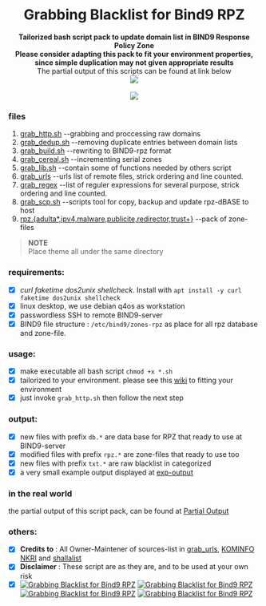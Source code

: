 <h1 align="center">Grabbing Blacklist for Bind9 RPZ</h1>

<p align="center">
  	<b>Tailorized bash script pack to update domain list in BIND9 Response Policy Zone<br>
	Please consider adapting this pack to fit your environment properties,<br>
	since simple duplication may not given appropriate results</b><br>
	The partial output of this scripts can be found at link below</b><br>
  	<a href="https://github.com/ngadmini/partial-output"><img src="https://img.shields.io/badge/bind9%20RPZ-Partial%20Output-blue?style=flat-square&logo=github"></a>
  	<br><br>
  	<a href="#"><img src="http://s.4cdn.org/image/title/105.gif"></a>
</p>

### files
1. [grab_http.sh](https://github.com/ngadmini/Grabbing-Blacklist-for-Bind9-RPZ/blob/master/libs/grab_http.sh) --grabbing and proccessing raw domains
2. [grab_dedup.sh](https://github.com/ngadmini/Grabbing-Blacklist-for-Bind9-RPZ/blob/master/libs/grab_dedup.sh) --removing duplicate entries between domain lists
3. [grab_build.sh](https://github.com/ngadmini/Grabbing-Blacklist-for-Bind9-RPZ/blob/master/libs/grab_build.sh) --rewriting to BIND9-rpz format
4. [grab_cereal.sh](https://github.com/ngadmini/Grabbing-Blacklist-for-Bind9-RPZ/blob/master/libs/grab_cereal.sh) --incrementing serial zones
5. [grab_lib.sh](https://github.com/ngadmini/Grabbing-Blacklist-for-Bind9-RPZ/blob/master/libs/grab_lib.sh) --contain some of functions needed by others script
6. [grab_urls](https://github.com/ngadmini/Grabbing-Blacklist-for-Bind9-RPZ/blob/master/libs/grab_urls) --urls list of remote files, strick ordering and line counted. 
7. [grab_regex](https://github.com/ngadmini/Grabbing-Blacklist-for-Bind9-RPZ/blob/master/libs/grab_regex) --list of reguler expressions for several purpose, strick ordering and line counted.
7. [grab_scp.sh](https://github.com/ngadmini/Grabbing-Blacklist-for-Bind9-RPZ/blob/master/libs/grab_scp.sh) --scripts tool for copy, backup and update rpz-dBASE to host
8. [rpz.{adulta*,ipv4,malware,publicite,redirector,trust+}](https://github.com/ngadmini/Grabbing-Blacklist-for-Bind9-RPZ/tree/master/zones-rpz) --pack of zone-files
> <b>NOTE</b><br>Place theme all under the same directory
### requirements:
- [x] _curl faketime dos2unix shellcheck_. Install with `apt install -y curl faketime dos2unix shellcheck`
- [x] linux desktop, we use debian q4os as workstation
- [x] passwordless SSH to remote BIND9-server
- [x] BIND9 file structure : `/etc/bind9/zones-rpz` as place for all rpz database and zone-file.
### usage:
- [x] make executable all bash script `chmod +x *.sh`
- [x] tailorized to your environment. please see this [wiki](https://github.com/ngadmini/Grabbing-Blacklist-for-Bind9-RPZ/wiki/Fitting-Environment) to fitting your environment
- [x] just invoke `grab_http.sh` then follow the next step
### output:
- [x] new files with prefix `db.*` are data base for RPZ that ready to use at BIND9-server
- [x] modified files with prefix `rpz.*` are zone-files that ready to use too
- [x] new files with prefix `txt.*` are raw blacklist in categorized
- [x] a very small example output displayed at [exp-output](https://github.com/ngadmini/Grabbing-Blacklist-for-Bind9-RPZ/tree/master/exp-outpout)
### in the real world
the partial output of this script pack, can be found at [Partial Output](https://github.com/ngadmini/partial-output)
### others:
- [x] **Credits to** : All Owner-Maintener of sources-list in [grab_urls](https://github.com/ngadmini/Grabbing-Blacklist-for-Bind9-RPZ/blob/master/libs/grab_urls), [KOMINFO NKRI](https://trustpositif.kominfo.go.id/assets/db/domains) and [shallalist](https://www.shallalist.de/index.html)
- [x] **Disclaimer** : These script are as they are, and to be used at your own risk
- [x] [![Grabbing Blacklist for Bind9 RPZ](https://img.shields.io/badge/LICENSE:-GNU%20General%20Public%20License-blue?style=flat-square&logo=github)](./LICENSE) 
 [![Grabbing Blacklist for Bind9 RPZ](https://img.shields.io/badge/FEEDBACK:-Issues-blue?style=flat-square&logo=github)](https://github.com/ngadmini/Grabbing-Blacklist-for-Bind9-RPZ/issues) 
 [![Grabbing Blacklist for Bind9 RPZ](https://img.shields.io/badge/FEEDBACK:-Dicussions-blue?style=flat-square&logo=github)](https://github.com/ngadmini/Grabbing-Blacklist-for-Bind9-RPZ/discussions)
 [![Grabbing Blacklist for Bind9 RPZ](https://img.shields.io/badge/USAGE:-Wiki-blue?style=flat-square&logo=github)](https://github.com/ngadmini/Grabbing-Blacklist-for-Bind9-RPZ/wiki)
